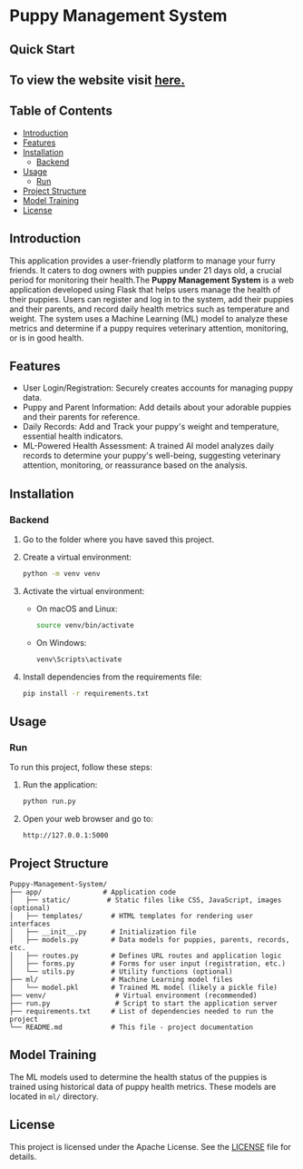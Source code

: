 # Puppy Management System

## Quick Start
To view the website visit [here.](https://puppy-management-system.onrender.com/login)
--- 

## Table of Contents

- [Introduction](#introduction)
- [Features](#features)
- [Installation](#installation)
  - [Backend](#backend)
- [Usage](#usage)
  - [Run](#run)
- [Project Structure](#project-structure)
- [Model Training](#model-training)
- [License](#license)

## Introduction

This application provides a user-friendly platform to manage your furry friends. It caters to dog owners with puppies under 21 days old, a crucial period for monitoring their health.The **Puppy Management System** is a web application developed using Flask that helps users manage the health of their puppies. Users can register and log in to the system, add their puppies and their parents, and record daily health metrics such as temperature and weight. The system uses a Machine Learning (ML) model to analyze these metrics and determine if a puppy requires veterinary attention, monitoring, or is in good health.

## Features

- User Login/Registration: Securely creates accounts for managing puppy data.
- Puppy and Parent Information: Add details about your adorable puppies and their parents for reference.
- Daily Records: Add and Track your puppy's weight and temperature, essential health indicators.
- ML-Powered Health Assessment: A trained AI model analyzes daily records to determine your puppy's well-being, suggesting veterinary attention, monitoring, or reassurance based on the analysis.

## Installation

### Backend

1. Go to the folder where you have saved this project.

2. Create a virtual environment:

    ```bash
    python -m venv venv
    ```

3. Activate the virtual environment:

    - On macOS and Linux:

        ```bash
        source venv/bin/activate
        ```

    - On Windows:

        ```bash
        venv\Scripts\activate
        ```

4. Install dependencies from the requirements file:

    ```bash
    pip install -r requirements.txt
    ```

## Usage

### Run

To run this project, follow these steps:

1. Run the application:

    ```bash
    python run.py
    ```

2. Open your web browser and go to:

    ```url
    http://127.0.0.1:5000
    ```

## Project Structure

    Puppy-Management-System/
    ├── app/               # Application code
    │   ├── static/         # Static files like CSS, JavaScript, images (optional)
    │   ├── templates/       # HTML templates for rendering user interfaces
    │   ├── __init__.py      # Initialization file
    │   ├── models.py        # Data models for puppies, parents, records, etc.
    │   ├── routes.py        # Defines URL routes and application logic
    │   ├── forms.py         # Forms for user input (registration, etc.)
    │   └── utils.py         # Utility functions (optional)
    ├── ml/                  # Machine Learning model files
    │   └── model.pkl        # Trained ML model (likely a pickle file)
    ├── venv/                 # Virtual environment (recommended)
    ├── run.py                # Script to start the application server
    ├── requirements.txt     # List of dependencies needed to run the project
    └── README.md            # This file - project documentation


## Model Training

The ML models used to determine the health status of the puppies is trained using historical data of puppy health metrics. These models are located in `ml/` directory.


## License

This project is licensed under the Apache License. See the [LICENSE](LICENSE) file for details.
